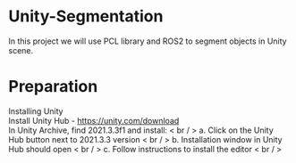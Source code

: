 # Unity-Segmentation
In this project we will use PCL library and ROS2 to segment objects in Unity scene.
# Preparation
Installing Unity <br/>
Install Unity Hub - https://unity.com/download <br/>
In Unity Archive, find 2021.3.3f1 and install: < br / >
  a. Click on the Unity Hub button next to 2021.3.3 version < br / >
  b. Installation window in Unity Hub should open < br / >
  c. Follow instructions to install the editor < br / >
